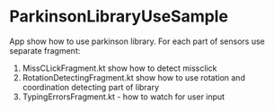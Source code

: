 # ParkinsonLibraryUseSample
App show how to use parkinson library.
For each part of sensors use separate fragment:
1. MissCLickFragment.kt show how to detect missclick
2. RotationDetectingFragment.kt show how to use rotation and coordination detecting part of library
3. TypingErrorsFragment.kt - how to watch for user input
